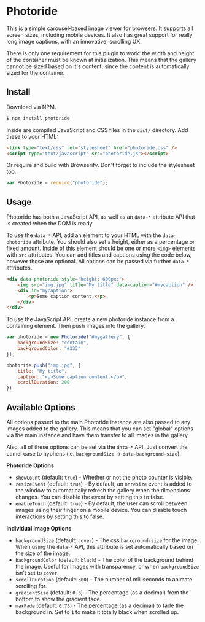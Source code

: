 # Photoride

This is a simple carousel-based image viewer for browsers. It supports all screen sizes, including mobile devices. It also has great support for really long image captions, with an innovative, scrolling UX.

There is only one requirement for this plugin to work: the width and height of the container must be known at initialization. This means that the gallery cannot be sized based on it's content, since the content is automatically sized for the container.

## Install

Download via NPM.

```sh
$ npm install photoride
```

Inside are compiled JavaScript and CSS files in the `dist/` directory. Add these to your HTML:

```html
<link type="text/css" rel="stylesheet" href="photoride.css" />
<script type="text/javascript" src="photoride.js"></script>
```

Or require and build with Browserify. Don't forget to include the stylesheet too.

```js
var Photoride = require("photoride");
```

## Usage

Photoride has both a JavaScript API, as well as an `data-*` attribute API that is created when the DOM is ready.

To use the `data-*` API, add an element to your HTML with the `data-photoride` attribute. You should also set a height, either as a percentage or fixed amount. Inside of this element should be one or more `<img>` elements with `src` attributes. You can add titles and captions using the code below, however those are optional. All options can be passed via further `data-*` attributes.

```html
<div data-photoride style="height: 600px;">
	<img src="img.jpg" title="My title" data-caption="#mycaption" />
	<div id="mycaption">
		<p>Some caption content.</p>
	</div>
</div>
```

To use the JavaScript API, create a new photoride instance from a containing element. Then push images into the gallery.

```js
var photoride = new Photoride("#mygallery", {
	backgroundSize: "contain",
	backgroundColor: "#333"
});

photoride.push("img.jpg", {
	title: "My title",
	caption: "<p>Some caption content.</p>",
	scrollDuration: 200
})
```

## Available Options

All options passed to the main Photoride instance are also passed to any images added to the gallery. This means that you can set "global" options via the main instance and have them transfer to all images in the gallery.

Also, all of these options can be set via the `data-*` API. Just convert the camel case to hyphens (ie. `backgroundSize` -> `data-background-size`).

__Photoride Options__

- `showCount` (default: `true`) - Whether or not the photo counter is visible.
- `resizeEvent` (default: `true`) - By default, an `onresize` event is added to the window to automatically refresh the gallery when the dimensions changes. You can disable the event by setting this to false.
- `enableTouch` (default: `true`) - By default, the user can scroll between images using their finger on a mobile device. You can disable touch interactions by setting this to false.

__Individual Image Options__

- `backgroundSize` (default: `cover`) - The css `background-size` for the image. When using the `data-*` API, this attribute is set automatically based on the size of the image.
- `backgroundColor` (default: `black`) - The color of the background behind the image. Useful for images with transparency, or when `backgroundSize` isn't set to `cover`.
- `scrollDuration` (default: `300`) - The number of milliseconds to animate scrolling for.
- `gradientSize` (default: `0.3`) - The percentage (as a decimal) from the bottom to show the gradient fade.
- `maxFade` (default: `0.75`) - The percentage (as a decimal) to fade the background in. Set to `1` to make it totally black when scrolled up.
